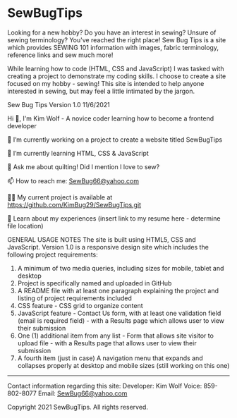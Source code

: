 # SewBugTips
Looking for a new hobby? Do you have an interest in sewing? Unsure of sewing terminology? You've reached the right place! Sew Bug Tips is a site which provides SEWING 101 information with images, fabric terminology, reference links and sew much more!

While learning how to code (HTML, CSS and JavaScript) I was tasked with creating a project to demonstrate my coding skills. I choose to create a site focused on my hobby - sewing! This site is intended to help anyone interested in sewing, but may feel a little intimated by the jargon.

Sew Bug Tips Version 1.0 11/6/2021


Hi 👋, I'm Kim Wolf - A novice coder learning how to become a frontend developer

🔭 I’m currently working on a project to create a website titled SewBugTips

🌱 I’m currently learning HTML, CSS & JavaScript

💬 Ask me about quilting! Did I mention I love to sew? 

📫 How to reach me: SewBug66@yahoo.com

👨‍💻 My current project is available at https://github.com/KimBug29/SewBugTips.git

📄 Learn about my experiences (insert link to my resume here - determine file location)

GENERAL USAGE NOTES
The site is built using HTML5, CSS and JavaScript. 
  Version 1.0 is a responsive design site which includes the following project requirements:
  1) A minimum of two media queries, including sizes for mobile, tablet and desktop
  2) Project is specifically named and uploaded in GitHub
  3) A README file with at least one paragraph explaining the project and listing of project requirements included
  4) CSS feature - CSS grid to organize content
  5) JavaScript feature - Contact Us form, with at least one validation field (email is required field) - with a Results page which allows user to view their submission
  6) One (1) additional item from any list - Form that allows site visitor to upload file - with a Results page that allows user to view their submission
  7) A fourth item (just in case) A navigation menu that expands and collapses properly at desktop and mobile sizes (still working on this one)
  

---------------------------------------------------------------------------------------

Contact information regarding this site: 
  Developer: Kim Wolf
  Voice: 859-802-8077 
  Email: SewBug66@yahoo.com

Copyright 2021 SewBugTips. All rights reserved.
